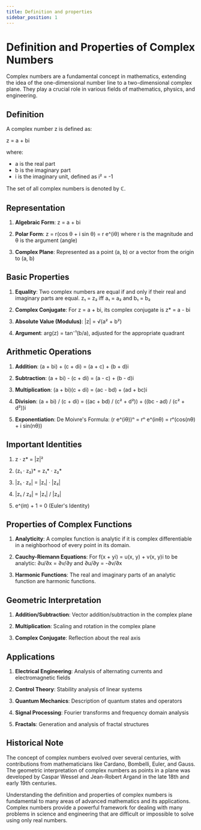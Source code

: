 ```yaml
---
title: Definition and properties
sidebar_position: 1
---
```

# Definition and Properties of Complex Numbers

Complex numbers are a fundamental concept in mathematics, extending the idea of the one-dimensional number line to a two-dimensional complex plane. They play a crucial role in various fields of mathematics, physics, and engineering.

## Definition

A complex number z is defined as:

z = a + bi

where:
- a is the real part
- b is the imaginary part
- i is the imaginary unit, defined as i² = -1

The set of all complex numbers is denoted by ℂ.

## Representation

1. **Algebraic Form**: z = a + bi

2. **Polar Form**: z = r(cos θ + i sin θ) = r e^(iθ)
   where r is the magnitude and θ is the argument (angle)

3. **Complex Plane**: Represented as a point (a, b) or a vector from the origin to (a, b)

## Basic Properties

1. **Equality**: Two complex numbers are equal if and only if their real and imaginary parts are equal.
   z₁ = z₂ iff a₁ = a₂ and b₁ = b₂

2. **Complex Conjugate**: For z = a + bi, its complex conjugate is z* = a - bi

3. **Absolute Value (Modulus)**: |z| = √(a² + b²)

4. **Argument**: arg(z) = tan⁻¹(b/a), adjusted for the appropriate quadrant

## Arithmetic Operations

1. **Addition**: (a + bi) + (c + di) = (a + c) + (b + d)i

2. **Subtraction**: (a + bi) - (c + di) = (a - c) + (b - d)i

3. **Multiplication**: (a + bi)(c + di) = (ac - bd) + (ad + bc)i

4. **Division**: (a + bi) / (c + di) = ((ac + bd) / (c² + d²)) + ((bc - ad) / (c² + d²))i

5. **Exponentiation**: De Moivre's Formula: (r e^(iθ))ⁿ = rⁿ e^(inθ) = rⁿ(cos(nθ) + i sin(nθ))

## Important Identities

1. z · z* = |z|²

2. (z₁ · z₂)* = z₁* · z₂*

3. |z₁ · z₂| = |z₁| · |z₂|

4. |z₁ / z₂| = |z₁| / |z₂|

5. e^(iπ) + 1 = 0 (Euler's Identity)

## Properties of Complex Functions

1. **Analyticity**: A complex function is analytic if it is complex differentiable in a neighborhood of every point in its domain.

2. **Cauchy-Riemann Equations**: For f(x + yi) = u(x, y) + v(x, y)i to be analytic:
   ∂u/∂x = ∂v/∂y and ∂u/∂y = -∂v/∂x

3. **Harmonic Functions**: The real and imaginary parts of an analytic function are harmonic functions.

## Geometric Interpretation

1. **Addition/Subtraction**: Vector addition/subtraction in the complex plane

2. **Multiplication**: Scaling and rotation in the complex plane

3. **Complex Conjugate**: Reflection about the real axis

## Applications

1. **Electrical Engineering**: Analysis of alternating currents and electromagnetic fields

2. **Control Theory**: Stability analysis of linear systems

3. **Quantum Mechanics**: Description of quantum states and operators

4. **Signal Processing**: Fourier transforms and frequency domain analysis

5. **Fractals**: Generation and analysis of fractal structures

## Historical Note

The concept of complex numbers evolved over several centuries, with contributions from mathematicians like Cardano, Bombelli, Euler, and Gauss. The geometric interpretation of complex numbers as points in a plane was developed by Caspar Wessel and Jean-Robert Argand in the late 18th and early 19th centuries.

Understanding the definition and properties of complex numbers is fundamental to many areas of advanced mathematics and its applications. Complex numbers provide a powerful framework for dealing with many problems in science and engineering that are difficult or impossible to solve using only real numbers.